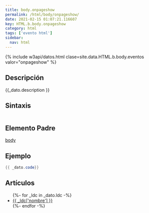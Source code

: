 ```yaml
---
title: body.onpageshow
permalink: /html/body/onpageshow/
date: 2021-02-15 01:07:21.116607
key: HTML.b.body.onpageshow
category: html
tags: ['evento html']
sidebar: 
  nav: html
---
```


{% include w3api/datos.html clase=site.data.HTML.b.body.eventos valor="onpageshow" %}

## Descripción
{{_dato.description }}

## Sintaxis
~~~html
~~~

## Elemento Padre
[body](/html/body/)

## Ejemplo
~~~java
{{ _dato.code}}
~~~

## Artículos
<ul>
{%- for _ldc in _dato.ldc -%}
   <li>
       <a href="{{_ldc['url'] }}">{{ _ldc['nombre'] }}</a>
   </li>
{%- endfor -%}
</ul>
